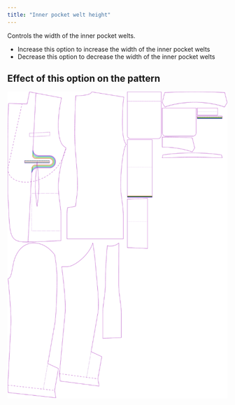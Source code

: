 ```yaml
---
title: "Inner pocket welt height"
---
```


Controls the width of the inner pocket welts.

- Increase this option to increase the width of the inner pocket welts
- Decrease this option to decrease the width of the inner pocket welts

## Effect of this option on the pattern

![This image shows the effect of this option by superimposing several variants that have a different value for this option](jaeger_innerpocketweltheight_sample.svg "Effect of this option on the pattern")
